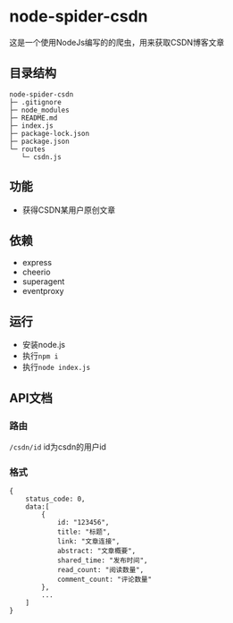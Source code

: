 # node-spider-csdn

这是一个使用NodeJs编写的的爬虫，用来获取CSDN博客文章

## 目录结构

```shell
node-spider-csdn
├─ .gitignore
├─ node_modules
├─ README.md
├─ index.js
├─ package-lock.json
├─ package.json
└─ routes
   └─ csdn.js
```

## 功能

- 获得CSDN某用户原创文章

## 依赖

- express
- cheerio
- superagent
- eventproxy

## 运行

- 安装node.js
- 执行`npm i`
- 执行`node index.js`

## API文档

### 路由

`/csdn/id` id为csdn的用户id

### 格式

```
{
    status_code: 0,
    data:[
        {
            id: "123456",
            title: "标题",
            link: "文章连接",
            abstract: "文章概要",
            shared_time: "发布时间",
            read_count: "阅读数量",
            comment_count: "评论数量"
        },
        ...
    ]
}
```
